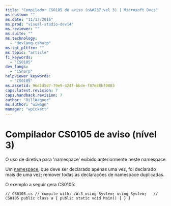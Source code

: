 ```yaml
---
title: "Compilador CS0105 de aviso (n&#237;vel 3) | Microsoft Docs"
ms.custom: ""
ms.date: "11/17/2016"
ms.prod: "visual-studio-dev14"
ms.reviewer: ""
ms.suite: ""
ms.technology: 
  - "devlang-csharp"
ms.tgt_pltfrm: ""
ms.topic: "article"
f1_keywords: 
  - "CS0105"
dev_langs: 
  - "CSharp"
helpviewer_keywords: 
  - "CS0105"
ms.assetid: 96d1d5d7-79e9-424f-bbde-f87e88b70003
caps.latest.revision: 7
caps.handback.revision: 7
author: "BillWagner"
ms.author: "wiwagn"
manager: "wpickett"
---
```

# Compilador CS0105 de aviso (n&#237;vel 3)
O uso de diretiva para 'namespace' exibido anteriormente neste namespace  
  
 Um [namespace](../../csharp/language-reference/keywords/namespace.md), que deve ser declarado apenas uma vez, foi declarado mais de uma vez; remover todas as declarações de namespace duplicadas.  
  
 O exemplo a seguir gera CS0105:  
  
```  
// CS0105.cs // compile with: /W:3 using System; using System;   // CS0105 public class a { public static void Main() { } }  
```